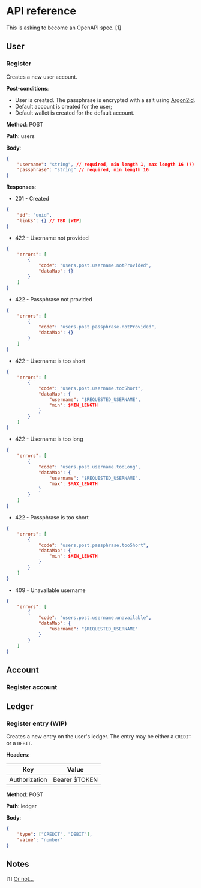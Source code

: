 # API reference

This is asking to become an OpenAPI spec. [1]

## User

### Register

Creates a new user account. 

**Post-conditions**:

- User is created. The passphrase is encrypted with a salt using [Argon2id](https://cheatsheetseries.owasp.org/cheatsheets/Password_Storage_Cheat_Sheet.html).
- Default account is created for the user;
- Default wallet is created for the default account.

**Method**: POST

**Path**: users

**Body**:

```json
{
    "username": "string", // required, min length 1, max length 16 (?)
    "passphrase": "string" // required, min length 16
}
```

**Responses**:

- 201 - Created

```json
{
    "id": "uuid",
    "links": {} // TBD [WIP]
}
```

- 422 - Username not provided

```json
{
    "errors": [
        {
            "code": "users.post.username.notProvided",
            "dataMap": {}
        }
    ]
}
```

- 422 - Passphrase not provided

```json
{
    "errors": [
        {
            "code": "users.post.passphrase.notProvided",
            "dataMap": {}
        }
    ]
}
```

- 422 - Username is too short

```json
{
    "errors": [
        {
            "code": "users.post.username.tooShort",
            "dataMap": {
                "username": "$REQUESTED_USERNAME",
                "min": $MIN_LENGTH
            }
        }
    ]
}
```

- 422 - Username is too long

```json
{
    "errors": [
        {
            "code": "users.post.username.tooLong",
            "dataMap": {
                "username": "$REQUESTED_USERNAME",
                "max": $MAX_LENGTH
            }
        }
    ]
}
```

- 422 - Passphrase is too short

```json
{
    "errors": [
        {
            "code": "users.post.passphrase.tooShort",
            "dataMap": {
                "min": $MIN_LENGTH
            }
        }
    ]
}
```

- 409 - Unavailable username

```json
{
    "errors": [
        {
            "code": "users.post.username.unavailable",
            "dataMap": {
                "username": "$REQUESTED_USERNAME"
            }
        }
    ]
}
```

## Account

### Register account

## Ledger

### Register entry (WIP)

Creates a new entry on the user's ledger. The entry may be either a `CREDIT` or a `DEBIT`.

**Headers**:

| Key | Value |
| --- | --- |
| Authorization | Bearer $TOKEN |

**Method**: POST

**Path**: ledger

**Body**:

```json
{
    "type": ["CREDIT", "DEBIT"],
    "value": "number"
}
```

## Notes

[1] [Or not...](https://blog.ploeh.dk/2024/05/13/gratification/#f7f676bf5a334b189b3c2baab18b1e6a)

